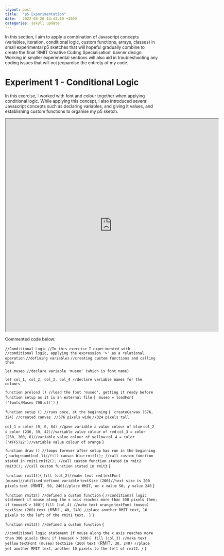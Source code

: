 ```yaml
---
layout: post
title:  "p5 Experimentation"
date:   2022-08-20 14:43:10 +1000
categories: jekyll update
---
```

In this section, I aim to apply a combination of Javascript concepts (variables, iteration, conditional logic, custom functions, arrays, classes) in small experimental p5 sketches that will hopeful gradually combine to create the final ‘RMIT Creative Coding Specialisation’ banner design. Working in smaller experimental sections will also aid in troubleshooting any coding issues that will not jeopardise the entirety of my code. 

# Experiment 1 - Conditional Logic 

In this exercise, I worked with font and colour together when applying conditional logic. While applying this concept, I also introduced several Javascript concepts such as declaring variables, and giving it values, and establishing custom functions to organise my p5 sketch.

<iframe src="https://editor.p5js.org/vivianluh/full/SNEcCOr6c" width="700" height="700"></iframe>

Commented code below:

`//Conditional Logic`
`//In this exercise I experimented with`
`//conditional logic, applying the expression '>' as a relational operation`
`//defining variables`
`//creating custom functions and calling them`

`let museo //declare variable 'museo' (which is font name)`

`let col_1, col_2, col_3, col_4 //declare variable names for the colours`

`function preload () //load the font 'museo', getting it ready before function setup as it is an external file`
`{`
 ` museo = loadFont ('fonts/Museo 700.otf')`
`}`


`function setup () //runs once, at the beginning`
`{`
 ` createCanvas (576, 324) //created canvas`
                        `  //576 pixels wide `
                         ` //324 pixels tall `
  
  `col_1 = color (0, 0, 84) //gave variable a value colour of blue`
  `col_2 = color (230, 30, 42)//variable value colour of red`
  `col_3 = color (250, 200, 0)//variable value colour of yellow`
  `col_4 = color ('#FF5722')//variable value colour of orange`
`}`

`function draw () //loops forever after setup has run in the beginning`
`{`
  `background(col_1)//fill canvas blue`
  `rmit1(); //call custom function stated in rmit1`
  `rmit2(); //call custom function stated in rmit2`
  `rmit3(); //call custom function stated in rmit3`
`}`

`function rmit1(){`
 `fill (col_2)//make text red`
  `textFont (museo)//utilised defined variable`
  `textSize (200)//text size is 200 pixels`
  `text (`RMIT`, 50, 240)//place RMIT, on x value 50, y value 240`
}


`function rmit2() //defined a custom function`
`{`
  `//conditional logic statement if mouse along the x axis reaches more than 300 pixels then;`
  `if (mouseX > 300){`
`fill (col_4) //make text orange`
  `textFont (museo)`
  `textSize (200)`
  `text (`RMIT`, 40, 240) //place another RMIT text, 10 pixels to the left of the rmit1 text. `
  `}`
`}`
  


`function rmit3() //defined a custom function`
`{`
  
`//conditional logic statement if mouse along the x axis reaches more than 300 pixels then;`
`if (mouseX > 300){ `
`fill (col_3) //make text yellow`
  `textFont (museo)`
  `textSize (200)`
  `text (`RMIT`, 30, 240) //place yet another RMIT text, another 10 pixels to the left of rmit2.`
  `}`
`}`

